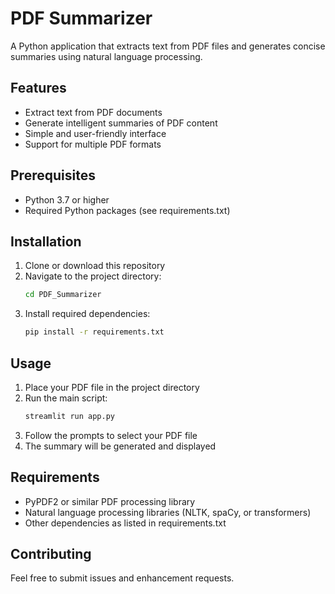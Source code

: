 # PDF Summarizer

A Python application that extracts text from PDF files and generates concise summaries using natural language processing.

## Features

- Extract text from PDF documents
- Generate intelligent summaries of PDF content
- Simple and user-friendly interface
- Support for multiple PDF formats

## Prerequisites

- Python 3.7 or higher
- Required Python packages (see requirements.txt)

## Installation

1. Clone or download this repository
2. Navigate to the project directory:
    ```bash
    cd PDF_Summarizer
    ```
3. Install required dependencies:
    ```bash
    pip install -r requirements.txt
    ```

## Usage

1. Place your PDF file in the project directory
2. Run the main script:
    ```bash
    streamlit run app.py
    ```
3. Follow the prompts to select your PDF file
4. The summary will be generated and displayed

## Requirements

- PyPDF2 or similar PDF processing library
- Natural language processing libraries (NLTK, spaCy, or transformers)
- Other dependencies as listed in requirements.txt

## Contributing

Feel free to submit issues and enhancement requests.